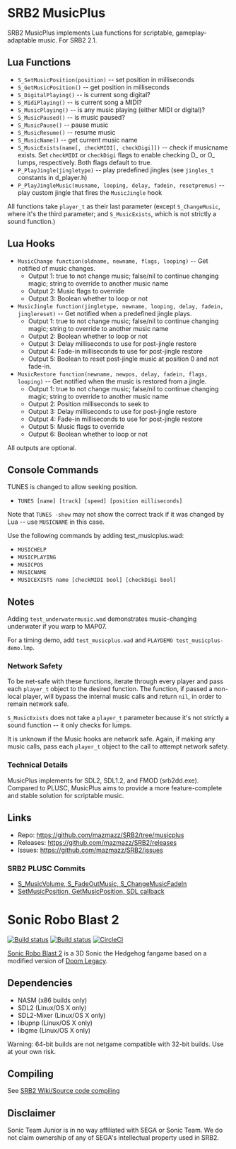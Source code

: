 # SRB2 MusicPlus

SRB2 MusicPlus implements Lua functions for scriptable, gameplay-adaptable music. For SRB2 2.1.

## Lua Functions

* `S_SetMusicPosition(position)` -- set position in milliseconds
* `S_GetMusicPosition()` -- get position in milliseconds
* `S_DigitalPlaying()` -- is current song digital?
* `S_MidiPlaying()` -- is current song a MIDI?
* `S_MusicPlaying()` -- is any music playing (either MIDI or digital)?
* `S_MusicPaused()` -- is music paused?
* `S_MusicPause()` -- pause music
* `S_MusicResume()` -- resume music
* `S_MusicName()` -- get current music name
* `S_MusicExists(name[, checkMIDI[, checkDigi]])` -- check if musicname exists. Set `checkMIDI` or `checkDigi` flags to enable checking D_ or O_ lumps, respectively. Both flags default to true.
* `P_PlayJingle(jingletype)` -- play predefined jingles (see `jingles_t` constants in d_player.h)
* `P_PlayJingleMusic(musname, looping, delay, fadein, resetpremus)` -- play custom jingle that fires the `MusicJingle` hook

All functions take `player_t` as their last parameter (except `S_ChangeMusic`, where it's the third parameter; and `S_MusicExists`, which is not strictly a sound function.)

## Lua Hooks

* `MusicChange function(oldname, newname, flags, looping)` -- Get notified of music changes. 
    * Output 1: true to not change music; false/nil to continue changing magic; string to override to another music name
    * Output 2: Music flags to override
    * Output 3: Boolean whether to loop or not
* `MusicJingle function(jingletype, newname, looping, delay, fadein, jinglereset)` -- Get notified when a predefined jingle plays.
    * Output 1: true to not change music; false/nil to continue changing magic; string to override to another music name
    * Output 2: Boolean whether to loop or not
    * Output 3: Delay milliseconds to use for post-jingle restore
    * Output 4: Fade-in milliseconds to use for post-jingle restore
    * Output 5: Boolean to reset post-jingle music at position 0 and not fade-in.
* `MusicRestore function(newname, newpos, delay, fadein, flags, looping)` -- Get notified when the music is restored from a jingle.
    * Output 1: true to not change music; false/nil to continue changing magic; string to override to another music name
    * Output 2: Position milliseconds to seek to
    * Output 3: Delay milliseconds to use for post-jingle restore
    * Output 4: Fade-in milliseconds to use for post-jingle restore
    * Output 5: Music flags to override
    * Output 6: Boolean whether to loop or not

All outputs are optional.

## Console Commands

TUNES is changed to allow seeking position.

* `TUNES [name] [track] [speed] [position milliseconds]`

Note that `TUNES -show` may not show the correct track if it was changed by Lua -- use `MUSICNAME` in this case.

Use the following commands by adding test_musicplus.wad:

* `MUSICHELP`
* `MUSICPLAYING`
* `MUSICPOS`
* `MUSICNAME`
* `MUSICEXISTS name [checkMIDI bool] [checkDigi bool]`

## Notes

Adding `test_underwatermusic.wad` demonstrates music-changing underwater if you warp to MAP07.

For a timing demo, add `test_musicplus.wad` and `PLAYDEMO test_musicplus-demo.lmp`.

### Network Safety

To be net-safe with these functions, iterate through every player and pass each `player_t` object to the desired function. The function, if passed a non-local player, will bypass the internal music calls and return `nil`, in order to remain network safe.

`S_MusicExists` does not take a `player_t` parameter because it's not strictly a sound function -- it only checks for lumps.

It is unknown if the Music hooks are network safe. Again, if making any music calls, pass each `player_t` object to the call to attempt network safety.

### Technical Details

MusicPlus implements for SDL2, SDL1.2, and FMOD (srb2dd.exe). Compared to PLUSC, MusicPlus aims to provide a more feature-complete and stable solution for scriptable music.

## Links

* Repo: https://github.com/mazmazz/SRB2/tree/musicplus
* Releases: https://github.com/mazmazz/SRB2/releases
* Issues: https://github.com/mazmazz/SRB2/issues

### SRB2 PLUSC Commits

* [S_MusicVolume, S_FadeOutMusic, S_ChangeMusicFadeIn](https://github.com/yellowtd/SRB2-PLUS/commit/4d9b9ab74fd38ff218c914f757b09f12b0fcb9f6)
* [SetMusicPosition, GetMusicPosition, SDL callback](https://github.com/yellowtd/SRB2-PLUS/commit/4741ae718a24186ede9109159df90c280ccd9e80)

# Sonic Robo Blast 2

[![Build status](https://ci.appveyor.com/api/projects/status/399d4hcw9yy7hg2y?svg=true)](https://ci.appveyor.com/project/STJr/srb2)
[![Build status](https://travis-ci.org/STJr/SRB2.svg?branch=master)](https://travis-ci.org/STJr/SRB2)
[![CircleCI](https://circleci.com/gh/STJr/SRB2/tree/master.svg?style=svg)](https://circleci.com/gh/STJr/SRB2/tree/master)

[Sonic Robo Blast 2](https://srb2.org/) is a 3D Sonic the Hedgehog fangame based on a modified version of [Doom Legacy](http://doomlegacy.sourceforge.net/).

## Dependencies
- NASM (x86 builds only)
- SDL2 (Linux/OS X only)
- SDL2-Mixer (Linux/OS X only)
- libupnp (Linux/OS X only)
- libgme (Linux/OS X only)

Warning: 64-bit builds are not netgame compatible with 32-bit builds. Use at your own risk.

## Compiling

See [SRB2 Wiki/Source code compiling](http://wiki.srb2.org/wiki/Source_code_compiling)

## Disclaimer
Sonic Team Junior is in no way affiliated with SEGA or Sonic Team. We do not claim ownership of any of SEGA's intellectual property used in SRB2.
